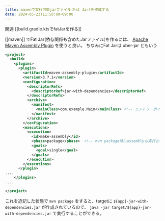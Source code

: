 ```yaml
---
title: mavenで実行可能jarファイル(Fat Jar)を作成する
date: 2024-05-23T11:50:00+09:00
---
```


関連 [[build.gradle.ktsでfatJarを作る]] 

[[maven]] でFat Jar(依存関係も含めたJarファイル)を作るには、 [Apache Maven Assembly Plugin](https://maven.apache.org/plugins/maven-assembly-plugin/) を使うと良い。
ちなみにFat Jarは uber-jar ともいう

```xml:title=pom.xml
<project>
  <build>
    <plugins>
      <plugin>
        <artifactId>maven-assembly-plugin</artifactId>
        <version>3.7.1</version>
        <configuration>
          <descriptorRefs>
            <descriptorRef>jar-with-dependencies</descriptorRef>
          </descriptorRefs>
          <archive>
            <manifest>
              <mainClass>com.example.Main</mainClass> <!-- エントリーポイント -->
            </manifest>
          </archive>
        </configuration>
        <executions>
          <execution>
            <id>make-assembly</id>
            <phase>package</phase>  <!-- mvn package時にassemblyも実行されるようにする -->
            <goals>
              <goal>single</goal>
            </goals>
          </execution>
        </executions>
      </plugin>
....
    </plugins>
....

</project>
```

これを追記した状態で `mvn package` をすると、targetに `${app}-jar-with-dependencies.jar` が作成されているので、 `java -jar target/${app}-jar-with-dependencies.jar` で実行することができる。

